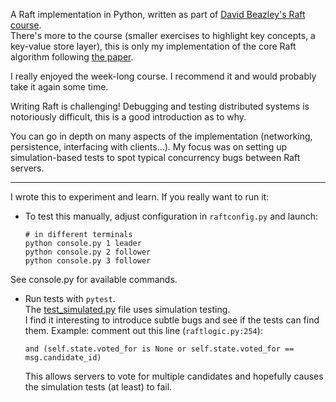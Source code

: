A Raft implementation in Python, written as part of [David Beazley's Raft course](https://dabeaz.com/raft.html).  
There's more to the course (smaller exercises to highlight key concepts, a key-value store layer), this is only my implementation of the core Raft algorithm following [the paper](https://raft.github.io/raft.pdf).

I really enjoyed the week-long course. I recommend it and would probably take it again some time.

Writing Raft is challenging! Debugging and testing distributed systems is notoriously difficult, this is a good introduction as to why.  

You can go in depth on many aspects of the implementation (networking, persistence, interfacing with clients...). 
My focus was on setting up simulation-based tests to spot typical concurrency bugs between Raft servers.

------------------------

I wrote this to experiment and learn. If you really want to run it:

- To test this manually, adjust configuration in `raftconfig.py` and launch:

      # in different terminals
      python console.py 1 leader
      python console.py 2 follower
      python console.py 3 follower

See console.py for available commands.

- Run tests with `pytest`.  
  The [test_simulated.py](test_simulated.py) file uses simulation testing.  
  I find it interesting to introduce subtle bugs and see if the tests can find them.
  Example: comment out this line (`raftlogic.py:254`): 
 
      and (self.state.voted_for is None or self.state.voted_for == msg.candidate_id)
 
  This allows servers to vote for multiple candidates and hopefully causes the simulation tests (at least) to fail.
